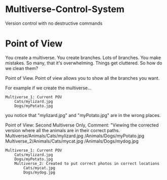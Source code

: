 # Multiverse-Control-System
Version control with no destructive commands

# Point of View
You create a multiverse. You create branches. Lots of branches. You make mistakes.
So many, that it's overwhelming. Things get cluttered. So how do we clean them?

Point of View. Point of view allows you to show all the branches you want.

For example if we create the multiverse...

```
Multiverse_1: Current POV
    Cats/mylizard.jpg
    Dogs/myPotato.jpg
```
          
you notice that "mylizard.jpg" and "myPotato.jpg" are in the wrong places. 

Point of View: Second Multiverse Only, Comment: "Viewing the corrected version where all the animals are in their correct paths.
Multiverse/Animals/Cats/mylizard.jpg
          /Animals/Dogs/myPotato.jpg
          Multiverse_2/Animals/Cats/mycat.jpg
                    /Animals/Dogs/mydog.jpg
                    
```
Multiverse_1: Current POV
    Cats/mylizard.jpg
    Dogs/myPotato.jpg
    Multiverse_2: Created to put correct photos in correct locations 
        Cats/mycat.jpg
        Dogs/mydog.jpg
```  
